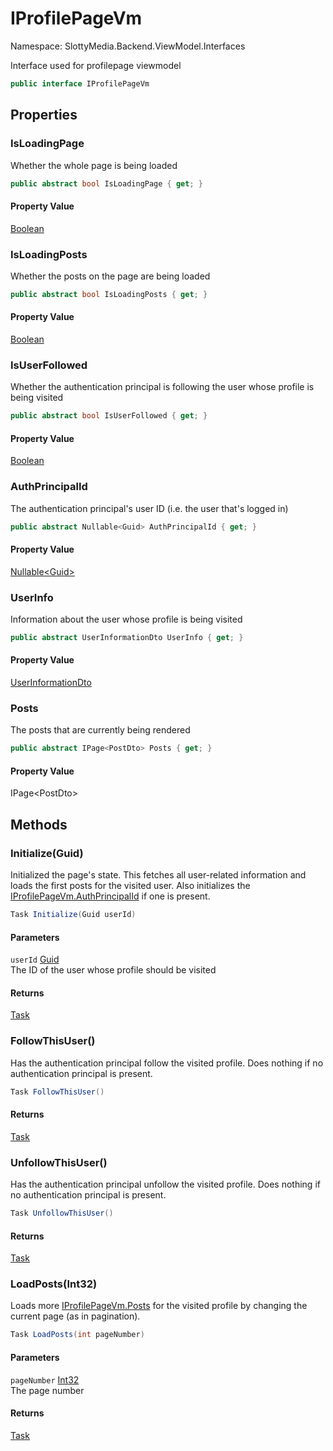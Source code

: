 # IProfilePageVm

Namespace: SlottyMedia.Backend.ViewModel.Interfaces

Interface used for profilepage viewmodel

```csharp
public interface IProfilePageVm
```

## Properties

### **IsLoadingPage**

Whether the whole page is being loaded

```csharp
public abstract bool IsLoadingPage { get; }
```

#### Property Value

[Boolean](https://docs.microsoft.com/en-us/dotnet/api/system.boolean)<br>

### **IsLoadingPosts**

Whether the posts on the page are being loaded

```csharp
public abstract bool IsLoadingPosts { get; }
```

#### Property Value

[Boolean](https://docs.microsoft.com/en-us/dotnet/api/system.boolean)<br>

### **IsUserFollowed**

Whether the authentication principal is following the user whose profile is being visited

```csharp
public abstract bool IsUserFollowed { get; }
```

#### Property Value

[Boolean](https://docs.microsoft.com/en-us/dotnet/api/system.boolean)<br>

### **AuthPrincipalId**

The authentication principal's user ID (i.e. the user that's logged in)

```csharp
public abstract Nullable<Guid> AuthPrincipalId { get; }
```

#### Property Value

[Nullable&lt;Guid&gt;](https://docs.microsoft.com/en-us/dotnet/api/system.nullable-1)<br>

### **UserInfo**

Information about the user whose profile is being visited

```csharp
public abstract UserInformationDto UserInfo { get; }
```

#### Property Value

[UserInformationDto](./slottymedia.backend.dtos.userinformationdto.md)<br>

### **Posts**

The posts that are currently being rendered

```csharp
public abstract IPage<PostDto> Posts { get; }
```

#### Property Value

IPage&lt;PostDto&gt;<br>

## Methods

### **Initialize(Guid)**

Initialized the page's state. This fetches all user-related information and loads
 the first posts for the visited user. Also initializes the [IProfilePageVm.AuthPrincipalId](./slottymedia.backend.viewmodel.interfaces.iprofilepagevm.md#authprincipalid)
 if one is present.

```csharp
Task Initialize(Guid userId)
```

#### Parameters

`userId` [Guid](https://docs.microsoft.com/en-us/dotnet/api/system.guid)<br>
The ID of the user whose profile should be visited

#### Returns

[Task](https://docs.microsoft.com/en-us/dotnet/api/system.threading.tasks.task)<br>

### **FollowThisUser()**

Has the authentication principal follow the visited profile. Does
 nothing if no authentication principal is present.

```csharp
Task FollowThisUser()
```

#### Returns

[Task](https://docs.microsoft.com/en-us/dotnet/api/system.threading.tasks.task)<br>

### **UnfollowThisUser()**

Has the authentication principal unfollow the visited profile. Does
 nothing if no authentication principal is present.

```csharp
Task UnfollowThisUser()
```

#### Returns

[Task](https://docs.microsoft.com/en-us/dotnet/api/system.threading.tasks.task)<br>

### **LoadPosts(Int32)**

Loads more [IProfilePageVm.Posts](./slottymedia.backend.viewmodel.interfaces.iprofilepagevm.md#posts) for the visited profile by changing the current
 page (as in pagination).

```csharp
Task LoadPosts(int pageNumber)
```

#### Parameters

`pageNumber` [Int32](https://docs.microsoft.com/en-us/dotnet/api/system.int32)<br>
The page number

#### Returns

[Task](https://docs.microsoft.com/en-us/dotnet/api/system.threading.tasks.task)<br>
